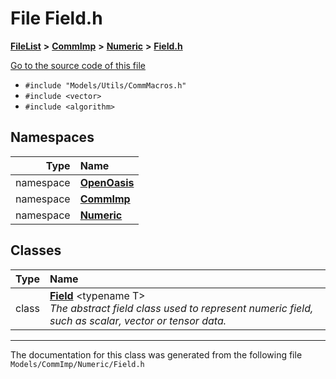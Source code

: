 

# File Field.h



[**FileList**](files.md) **>** [**CommImp**](dir_6202b98a8704f42b1ea358646461643f.md) **>** [**Numeric**](dir_a0ece07902893bffce0f747cc8ee06c8.md) **>** [**Field.h**](_field_8h.md)

[Go to the source code of this file](_field_8h_source.md)



* `#include "Models/Utils/CommMacros.h"`
* `#include <vector>`
* `#include <algorithm>`













## Namespaces

| Type | Name |
| ---: | :--- |
| namespace | [**OpenOasis**](namespace_open_oasis.md) <br> |
| namespace | [**CommImp**](namespace_open_oasis_1_1_comm_imp.md) <br> |
| namespace | [**Numeric**](namespace_open_oasis_1_1_comm_imp_1_1_numeric.md) <br> |


## Classes

| Type | Name |
| ---: | :--- |
| class | [**Field**](class_open_oasis_1_1_comm_imp_1_1_numeric_1_1_field.md) &lt;typename T&gt;<br>_The abstract field class used to represent numeric field, such as scalar, vector or tensor data._  |



















































------------------------------
The documentation for this class was generated from the following file `Models/CommImp/Numeric/Field.h`

